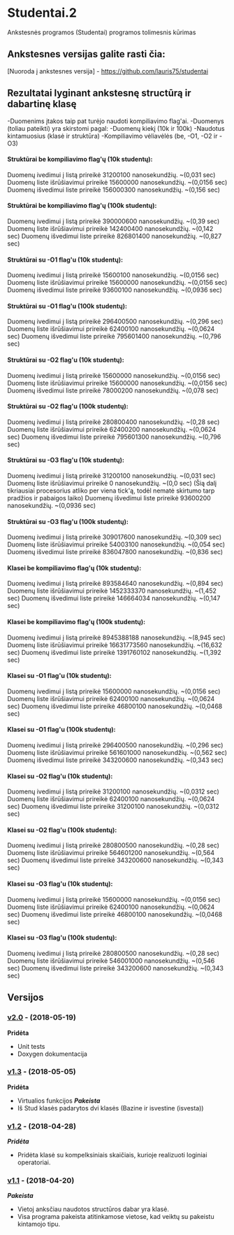 # Studentai.2

Ankstesnės programos (Studentai) programos tolimesnis kūrimas

## Ankstesnes versijas galite rasti čia:

[Nuoroda į ankstesnes versija] - https://github.com/lauris75/studentai

## Rezultatai lyginant ankstesnę structūrą ir dabartinę klasę

-Duomenims įtakos taip pat turėjo naudoti kompiliavimo flag'ai.
-Duomenys (toliau pateikti) yra skirstomi pagal:
-Duomenų kiekį (10k ir 100k)
-Naudotus kintamuosius (klasė ir struktūra)
-Kompiliavimo vėliavėlės (be, -O1, -O2 ir -O3)

#### Struktūrai be kompiliavimo flag'ų (10k studentų):
Duomenų ivedimui į listą prireikė 31200100 nanosekundžių. ~(0,031 sec)
Duomenų liste išrūšiavimui prireikė 15600000 nanosekundžių. ~(0,0156 sec)
Duomenų išvedimui liste prireikė 156000300 nanosekundžių. ~(0,156 sec)

#### Struktūrai be kompiliavimo flag'ų (100k studentų):
Duomenų ivedimui į listą prireikė 390000600 nanosekundžių. ~(0,39 sec)
Duomenų liste išrūšiavimui prireikė 142400400 nanosekundžių. ~(0,142 sec)
Duomenų išvedimui liste prireikė 826801400 nanosekundžių. ~(0,827 sec)

#### Struktūrai su -O1 flag'u (10k studentų):
Duomenų ivedimui į listą prireikė 15600100 nanosekundžių. ~(0,0156 sec)
Duomenų liste išrūšiavimui prireikė 15600000 nanosekundžių. ~(0,0156 sec)
Duomenų išvedimui liste prireikė 93600100 nanosekundžių. ~(0,0936 sec)

#### Struktūrai su -O1 flag'u (100k studentų):
Duomenų ivedimui į listą prireikė 296400500 nanosekundžių. ~(0,296 sec)
Duomenų liste išrūšiavimui prireikė 62400100 nanosekundžių. ~(0,0624 sec)
Duomenų išvedimui liste prireikė 795601400 nanosekundžių. ~(0,796 sec)

#### Struktūrai su -O2 flag'u (10k studentų):
Duomenų ivedimui į listą prireikė 15600000 nanosekundžių. ~(0,0156 sec)
Duomenų liste išrūšiavimui prireikė 15600000 nanosekundžių. ~(0,0156 sec)
Duomenų išvedimui liste prireikė 78000200 nanosekundžių. ~(0,078 sec)

#### Struktūrai su -O2 flag'u (100k studentų):
Duomenų ivedimui į listą prireikė 280800400 nanosekundžių. ~(0,28 sec)
Duomenų liste išrūšiavimui prireikė 62400200 nanosekundžių. ~(0,0624 sec)
Duomenų išvedimui liste prireikė 795601300 nanosekundžių. ~(0,796 sec)

#### Struktūrai su -O3 flag'u (10k studentų):
Duomenų ivedimui į listą prireikė 31200100 nanosekundžių. ~(0,031 sec)
Duomenų liste išrūšiavimui prireikė 0 nanosekundžių. ~(0,0 sec)
(Šią dalį tikriausiai procesorius atliko per viena tick'ą, todėl nematė skirtumo tarp pradžios ir pabaigos laiko)
Duomenų išvedimui liste prireikė 93600200 nanosekundžių. ~(0,0936 sec)

#### Struktūrai su -O3 flag'u (100k studentų):
Duomenų ivedimui į listą prireikė 309017600 nanosekundžių. ~(0,309 sec)
Duomenų liste išrūšiavimui prireikė 54003100 nanosekundžių. ~(0,054 sec)
Duomenų išvedimui liste prireikė 836047800 nanosekundžių. ~(0,836 sec)

#### Klasei be kompiliavimo flag'ų (10k studentų):
Duomenų ivedimui į listą prireikė 893584640 nanosekundžių. ~(0,894 sec)
Duomenų liste išrūšiavimui prireikė 1452333370 nanosekundžių. ~(1,452 sec)
Duomenų išvedimui liste prireikė 146664034 nanosekundžių. ~(0,147 sec)

#### Klasei be kompiliavimo flag'ų (100k studentų):
Duomenų ivedimui į listą prireikė 8945388188 nanosekundžių. ~(8,945 sec)
Duomenų liste išrūšiavimui prireikė 16631773560 nanosekundžių. ~(16,632 sec)
Duomenų išvedimui liste prireikė 1391760102 nanosekundžių. ~(1,392 sec)

#### Klasei su -O1 flag'u (10k studentų):
Duomenų ivedimui į listą prireikė 15600000 nanosekundžių. ~(0,0156 sec)
Duomenų liste išrūšiavimui prireikė 62400100 nanosekundžių. ~(0,0624 sec)
Duomenų išvedimui liste prireikė 46800100 nanosekundžių. ~(0,0468 sec)

#### Klasei su -O1 flag'u (100k studentų):
Duomenų ivedimui į listą prireikė 296400500 nanosekundžių. ~(0,296 sec)
Duomenų liste išrūšiavimui prireikė 561601000 nanosekundžių. ~(0,562 sec)
Duomenų išvedimui liste prireikė 343200600 nanosekundžių. ~(0,343 sec)

#### Klasei su -O2 flag'u (10k studentų):
Duomenų ivedimui į listą prireikė 31200100 nanosekundžių. ~(0,0312 sec)
Duomenų liste išrūšiavimui prireikė 62400100 nanosekundžių. ~(0,0624 sec)
Duomenų išvedimui liste prireikė 31200100 nanosekundžių. ~(0,0312 sec)

#### Klasei su -O2 flag'u (100k studentų):
Duomenų ivedimui į listą prireikė 280800500 nanosekundžių. ~(0,28 sec)
Duomenų liste išrūšiavimui prireikė 564601200 nanosekundžių. ~(0,564 sec)
Duomenų išvedimui liste prireikė 343200600 nanosekundžių. ~(0,343 sec)

#### Klasei su -O3 flag'u (10k studentų):
Duomenų ivedimui į listą prireikė 15600000 nanosekundžių. ~(0,0156 sec)
Duomenų liste išrūšiavimui prireikė 62400100 nanosekundžių. ~(0,0624 sec)
Duomenų išvedimui liste prireikė 46800100 nanosekundžių. ~(0,0468 sec)

#### Klasei su -O3 flag'u (100k studentų):
Duomenų ivedimui į listą prireikė 280800500 nanosekundžių. ~(0,28 sec)
Duomenų liste išrūšiavimui prireikė 546001000 nanosekundžių. ~(0,546 sec)
Duomenų išvedimui liste prireikė 343200600 nanosekundžių. ~(0,343 sec)

## Versijos

### [v2.0](https://github.com/lauris75/Studentai.2/releases/tag/Studentai2.0v) - (2018-05-19)
**Pridėta**
- Unit tests
- Doxygen dokumentacija

### [v1.3](https://github.com/lauris75/Studentai.2/releases/tag/Stud1.3v) - (2018-05-05)
**Pridėta**
- Virtualios funkcijos
***Pakeista***
- Iš Stud klasės padarytos dvi klasės (Bazine ir isvestine (isvesta))
### [v1.2](https://github.com/lauris75/Studentai.2/releases/tag/Stud1.2v) - (2018-04-28)
***Pridėta***
- Pridėta klasė su kompelksiniais skaičiais, kurioje realizuoti loginiai operatoriai.

### [v1.1](https://github.com/lauris75/studentai/releases/tag/untagged-9b4ad8c4d659ff6c0e8e) - (2018-04-20)
***Pakeista***
- Vietoj anksčiau naudotos structūros dabar yra klasė.
- Visa programa pakeista atitinkamose vietose, kad veiktų su pakeistu kintamojo tipu.
